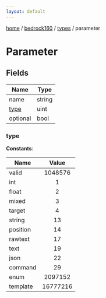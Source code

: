 ```yaml
---
layout: default
---
```


[home](/)  /  [bedrock160](/protocol/bedrock160)  /  [types](/protocol/bedrock160/types)  /  parameter

# Parameter

## Fields

Name | Type
---|---
name | string
[type](#type) | uint
optional | bool

### type

**Constants**:

Name | Value
---|:---:
valid | 1048576
int | 1
float | 2
mixed | 3
target | 4
string | 13
position | 14
rawtext | 17
text | 19
json | 22
command | 29
enum | 2097152
template | 16777216
